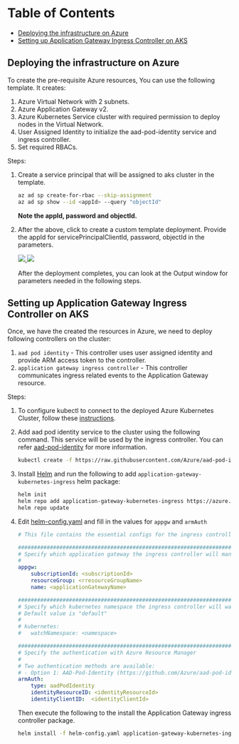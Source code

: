 # Table of Contents
- [Deploying the infrastructure on Azure](#deploying-the-infrastructure-on-azure)
- [Setting up Application Gateway Ingress Controller on AKS](#setting-up-application-gateway-ingress-controller-on-aks)

## Deploying the infrastructure on Azure

To create the pre-requisite Azure resources, You can use the following template. It creates:
1) Azure Virtual Network with 2 subnets.
2) Azure Application Gateway v2.
3) Azure Kubernetes Service cluster with required permission to deploy nodes in the Virtual Network.
4) User Assigned Identity to initialize the aad-pod-identity service and ingress controller.
5) Set required RBACs.


Steps:

1) Create a service principal that will be assigned to aks cluster in the template.
    ```bash
    az ad sp create-for-rbac --skip-assignment
    az ad sp show --id <appId> --query "objectId"
    ```
    **Note the appId, password and objectId.**

2) After the above, click to create a custom template deployment. Provide the appId for servicePrincipalClientId, password, objectId in the parameters.

    <a href="https://portal.azure.com/#create/Microsoft.Template/uri/https%3A%2F%2Fraw.githubusercontent.com%2Fakshaysngupta%2Fapplication-gateway-kubernetes-ingress%2Fmaster%2Fdeploy%2Fazuredeploy.json" target="_blank">
        <img src="http://azuredeploy.net/deploybutton.png"/>
    </a>
    <a href="http://armviz.io/#/?load=https%3A%2F%2Fraw.githubusercontent.com%2Fakshaysngupta%2Fapplication-gateway-kubernetes-ingress%2Fmaster%2Fdeploy%2Fazuredeploy.json" target="_blank">
        <img src="http://armviz.io/visualizebutton.png"/>
    </a>

    After the deployment completes, you can look at the Output window for parameters needed in the following steps.

## Setting up Application Gateway Ingress Controller on AKS

Once, we have the created the resources in Azure, we need to deploy following controllers on the cluster:
1) `aad pod identity` - This controller uses user assigned identity and provide ARM access token to the controller.
2) `application gateway ingress controller` - This controller communicates ingress related events to the Application Gateway resource.

Steps:

1) To configure kubectl to connect to the deployed Azure Kubernetes Cluster, follow these [instructions](https://docs.microsoft.com/en-us/azure/aks/kubernetes-walkthrough#connect-to-the-cluster).

2) Add aad pod identity service to the cluster using the following command. This service will be used by the ingress controller. You can refer [aad-pod-identity](https://github.com/Azure/aad-pod-identity) for more information.  
    ```bash
    kubectl create -f https://raw.githubusercontent.com/Azure/aad-pod-identity/master/deploy/infra/deployment.yaml`
    ```

3) Install [Helm](https://docs.microsoft.com/en-us/azure/aks/kubernetes-helm) and run the following to add `application-gateway-kubernetes-ingress` helm package:
    ```bash
    helm init
    helm repo add application-gateway-kubernetes-ingress https://azure.github.io/application-gateway-kubernetes-ingress/helm/
    helm repo update
    ```

4) Edit [helm-config.yaml](example/helm-config.yaml) and fill in the values for `appgw` and `armAuth`
    ```yaml
    # This file contains the essential configs for the ingress controller helm chart

    ################################################################################
    # Specify which application gateway the ingress controller will manage
    #
    appgw:
        subscriptionId: <subscriptionId>
        resourceGroup: <rresourceGroupName>
        name: <applicationGatewayName>

    ################################################################################
    # Specify which kubernetes namespace the ingress controller will watch
    # Default value is "default"
    #
    # kubernetes:
    #   watchNamespace: <namespace>

    ################################################################################
    # Specify the authentication with Azure Resource Manager
    #
    # Two authentication methods are available:
    # - Option 1: AAD-Pod-Identity (https://github.com/Azure/aad-pod-identity)
    armAuth:
        type: aadPodIdentity
        identityResourceID: <identityResourceId>
        identityClientID:  <identityClientId>
    ```

    Then execute the following to the install the Application Gateway ingress controller package.  
    ```bash
    helm install -f helm-config.yaml application-gateway-kubernetes-ingress/ingress-azure
    ```